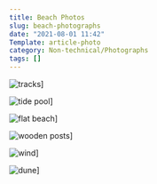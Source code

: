 ```yaml
---
title: Beach Photos
slug: beach-photographs
date: "2021-08-01 11:42"
Template: article-photo
category: Non-technical/Photographs
tags: []
---
```


![tracks](/static/images/beach-photos/tracks.jpeg)]

![tide pool](/static/images/beach-photos/tide-pool.jpeg)]

![flat beach](/static/images/beach-photos/flat-beach.jpeg)]

![wooden posts](/static/images/beach-photos/wooden-posts.jpeg)]

![wind](/static/images/beach-photos/wind.jpeg)]

![dune](/static/images/beach-photos/dune.jpeg)]
